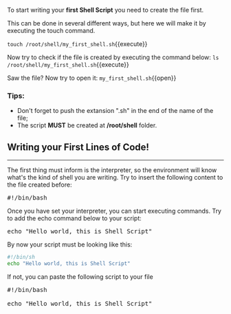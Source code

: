 To start writing your **first Shell Script** you need to create the file first. 

This can be done in several different ways, but here we will make it by executing the touch command.

`touch /root/shell/my_first_shell.sh`{{execute}}

Now try to check if the file is created by executing the command below:
`ls /root/shell/my_first_shell.sh`{{execute}}

Saw the file? Now try to open it:
`my_first_shell.sh`{{open}}

### Tips:
- Don't forget to push the extansion ".sh" in the end of the name of the file;
- The script **MUST** be created at **/root/shell** folder.

## Writing your First Lines of Code!
------

The first thing must inform is the interpreter, so the environment will know what's the kind of shell you are writing.
Try to insert the following content to the file created before:
<pre class="File" data-filename="/root/shell/my_first_shell.sh" data-target="prepand">
#!/bin/bash
</pre>

Once you have set your interpreter, you can start executing commands.
Try to add the echo command below to your script:
<pre class="File" data-filename="/root/shell/my_first_shell.sh" data-target="append">
echo "Hello world, this is Shell Script"
</pre>

By now your script must be looking like this:
```bash
#!/bin/sh
echo "Hello world, this is Shell Script"
```

If not, you can paste the following script to your file
<pre class="File" data-filename="/root/shell/my_first_shell.sh" data-target="replace">
#!/bin/bash

echo "Hello world, this is Shell Script"	
</pre>